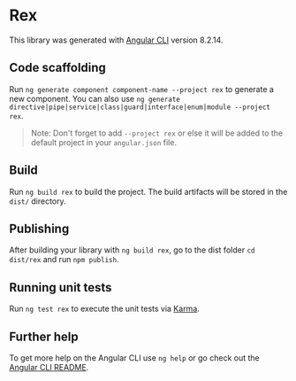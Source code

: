 # Rex

This library was generated with [Angular CLI](https://github.com/angular/angular-cli) version 8.2.14.

## Code scaffolding

Run `ng generate component component-name --project rex` to generate a new component. You can also use `ng generate directive|pipe|service|class|guard|interface|enum|module --project rex`.
> Note: Don't forget to add `--project rex` or else it will be added to the default project in your `angular.json` file. 

## Build

Run `ng build rex` to build the project. The build artifacts will be stored in the `dist/` directory.

## Publishing

After building your library with `ng build rex`, go to the dist folder `cd dist/rex` and run `npm publish`.

## Running unit tests

Run `ng test rex` to execute the unit tests via [Karma](https://karma-runner.github.io).

## Further help

To get more help on the Angular CLI use `ng help` or go check out the [Angular CLI README](https://github.com/angular/angular-cli/blob/master/README.md).
